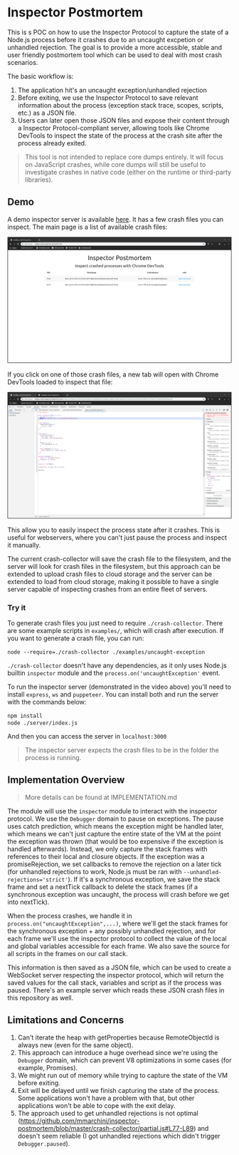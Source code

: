 # Inspector Postmortem

This is s POC on how to use the Inspector Protocol to capture the state of a
Node.js process before it crashes due to an uncaught excpetion or unhandled
rejection. The goal is to provide a more accessible, stable and user friendly
postmortem tool which can be used to deal with most crash scenarios.

The basic workflow is:

1. The application hit's an uncaught exception/unhandled rejection
2. Before exiting, we use the Inspector Protocol to save relevant information
   about the process (exception stack trace, scopes, scripts, etc.) as a JSON
   file.
3. Users can later open those JSON files and expose their content through a
   Inspector Protocol-compliant server, allowing tools like Chrome DevTools to
   inspect the state of the process at the crash site after the process already
   exited.

> This tool is not intended to replace core dumps entirely. It will focus on
> JavaScript crashes, while core dumps will still be useful to investigate
> crashes in native code (either on the runtime or third-party libraries).

## Demo

A demo inspector server is available
[here](http://nodejs-crash-inspector.mmarchini.me/). It has a few crash files
you can inspect. The main page is a list of available crash files:

![](assets/demo/01.png)

If you click on one of those crash files, a new tab will open with Chrome
DevTools loaded to inspect that file:

![](assets/demo/02.png)

This allow you to easily inspect the process state after it crashes. This is
useful for webservers, where you can't just pause the process and inspect it
manually. 

The current crash-collector will save the crash file to the filesystem, and the
server will look for crash files in the filesystem, but this approach can be
extended to upload crash files to cloud storage and the server can be extended
to load from cloud storage, making it possible to have a single server capable
of inspecting crashes from an entire fleet of servers.

### Try it

To generate crash files you just need to require `./crash-collector`. There are
some example scripts in `examples/`, which will crash after execution. If you
want to generate a crash file, you can run:

```
node --require=./crash-collector ./examples/uncaught-exception
```

`./crash-collector` doesn't have any dependencies, as it only uses Node.js builtin
`inspector` module and the `process.on('uncaughtException'` event.

To run the inspector server (demonstrated in the video above) you'll need to 
install `express`, `ws` and `puppeteer`. You can install both and run the
server with the commands below:

```
npm install
node ./server/index.js
```

And then you can access the server in `localhost:3000`

> The inspector server expects the crash files to be in the folder the process
> is running.


## Implementation Overview

> More details can be found at IMPLEMENTATION.md

The module will use the `inspector` module to interact with the inspector
protocol. We use the `Debugger` domain to pause on exceptions. The pause uses
catch prediction, which means the exception might be handled later, which means
we can't just capture the entire state of the VM at the point the exception was
thrown (that would be too expensive if the exception is handled afterwards).
Instead, we only capture the stack frames with references to their local and
closure objects. If the exception was a promiseRejection, we set callbacks to
remove the rejection on a later tick (for unhandled rejections to work, Node.js
must be ran with `--unhandled-rejections='strict'`). If it's a synchronous
exception, we save the stack frame and set a nextTick callback to delete the
stack frames (if a synchronous exception was uncaught, the process will crash
before we get into nextTick).

When the process crashes, we handle it in `process.on("uncaughtException",...)`,
where we'll get the stack frames for the synchronous exception + any possibly
unhandled rejection, and for each frame we'll use the inspector protocol to
collect the value of the local and global variables accessible for each frame.
We also save the source for all scripts in the frames on our call stack.

This information is then saved as a JSON file, which can be used to create a
WebSocket server respecting the inspector protocol, which will return the saved
values for the call stack, variables and script as if the process was paused.
There's an example server which reads these JSON crash files in this repository
as well.


## Limitations and Concerns

1. Can't iterate the heap with getProperties because RemoteObjectId is always
   new (even for the same object).
2. This approach can introduce a huge overhead since we're using the `Debugger`
   domain, which can prevent V8 optimizations in some cases (for example,
   Promises).
3. We might run out of memory while trying to capture the state of the VM
   before exiting.
4. Exit will be delayed until we finish capturing the state of the process.
   Some applications won't have a problem with that, but other applications
   won't be able to cope with the exit delay.
5. The approach used to get unhandled rejections is not optimal
   (https://github.com/mmarchini/inspector-postmortem/blob/master/crash-collector/partial.js#L77-L89)
   and doesn't seem reliable (I got unhandled rejections which didn't trigger
   `Debugger.paused`).
